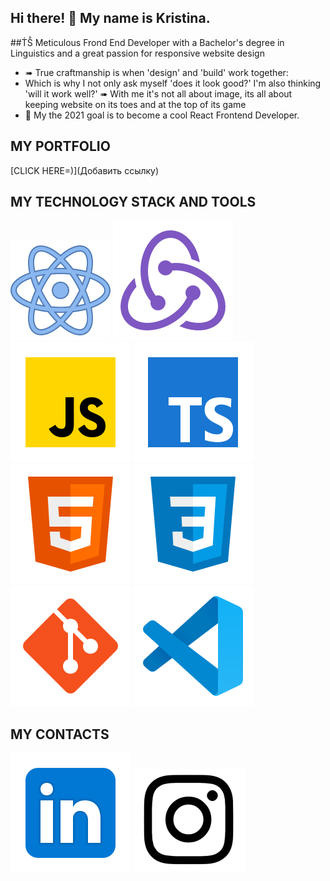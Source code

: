## Hi there! 👋 My name is Kristina.
##ṪṦ Meticulous Frond End Developer with a Bachelor's degree in Linguistics and a great passion for responsive website design
* ➠ True craftmanship is when 'design' and 'build' work together:
* Which is why I not only ask myself 'does it look good?' I'm also thinking 'will it work well?' 
➠ With me it's not all about image, its all about keeping website on its toes and at the top of its game
* 🥅 My the 2021 goal is to become a cool React Frontend Developer.

## MY PORTFOLIO
[CLICK HERE=)](Добавить ссылку) 

## MY TECHNOLOGY STACK AND TOOLS
![React](/react.svg)
![Redux](/redux.svg)
![JS](/JS.svg)
![TS](/TS.svg)
![HTML](/html-5.svg)
![CSS](/css3.svg)
![Git](/git.svg)
![Git](/vscode.svg)

## MY CONTACTS
[<img src="./Linkedin.svg/">](https://www.linkedin.cn/in/kristina-gorbunova/)
[<img src="./Instagram1.svg">](https://www.instagram.com/tina.gorna/)

